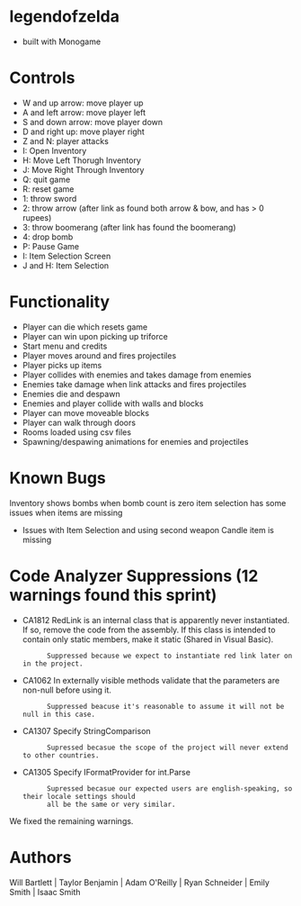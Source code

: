# legendofzelda
- built with Monogame

# Controls
- W and up arrow: move player up
- A and left arrow: move player left
- S and down arrow: move player down
- D and right up: move player right
- Z and N: player attacks
- I: Open Inventory
- H: Move Left Thorugh Inventory
- J: Move Right Through Inventory
- Q: quit game
- R: reset game
- 1: throw sword
- 2: throw arrow (after link as found both arrow & bow, and has > 0 rupees)
- 3: throw boomerang (after link has found the boomerang)
- 4: drop bomb
- P: Pause Game
- I: Item Selection Screen
- J and H: Item Selection

# Functionality
- Player can die which resets game
- Player can win upon picking up triforce
- Start menu and credits
- Player moves around and fires projectiles
- Player picks up items
- Player collides with enemies and takes damage from enemies
- Enemies take damage when link attacks and fires projectiles
- Enemies die and despawn
- Enemies and player collide with walls and blocks
- Player can move moveable blocks
- Player can walk through doors
- Rooms loaded using csv files
- Spawning/despawing animations for enemies and projectiles

# Known Bugs
Inventory shows bombs when bomb count is zero
item selection has some issues when items are missing
- Issues with Item Selection and using second weapon
Candle item is missing

# Code Analyzer Suppressions (12 warnings found this sprint)
- CA1812	RedLink is an internal class that is apparently never instantiated. If so, remove the code from the assembly. 
            If this class is intended to contain only static members, make it static (Shared in Visual Basic).

            Suppressed because we expect to instantiate red link later on in the project.

- CA1062	In externally visible methods validate that the parameters are non-null before using it.

            Suppressed beacuse it's reasonable to assume it will not be null in this case.

- CA1307    Specify StringComparison

            Supressed becasue the scope of the project will never extend to other countries.

- CA1305    Specify IFormatProvider for int.Parse

            Supressed becasue our expected users are english-speaking, so their locale settings should
            all be the same or very similar.

We fixed the remaining warnings.

# Authors
Will Bartlett | Taylor Benjamin | Adam O'Reilly | Ryan Schneider | Emily Smith | Isaac Smith

